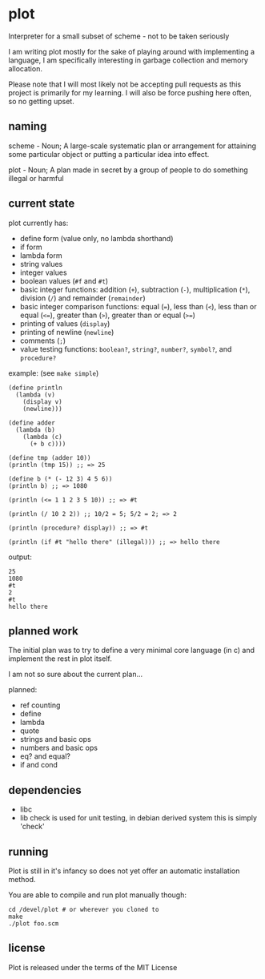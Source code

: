 plot
====
Interpreter for a small subset of scheme - not to be taken seriously

I am writing plot mostly for the sake of playing around with implementing a language,
I am specifically interesting in garbage collection and memory allocation.

Please note that I will most likely not be accepting pull requests as this project is primarily for my learning.
I will also be force pushing here often, so no getting upset.

naming
-------
scheme - Noun; A large-scale systematic plan or arrangement for attaining some particular object or putting a particular idea into effect.

plot - Noun; A plan made in secret by a group of people to do something illegal or harmful

current state
-------------
plot currently has:
* define form (value only, no lambda shorthand)
* if form
* lambda form
* string values
* integer values
* boolean values (`#f` and `#t`)
* basic integer functions: addition (`+`), subtraction (`-`), multiplication (`*`), division (`/`) and remainder (`remainder`)
* basic integer comparison functions: equal (`=`), less than (`<`), less than or equal (`<=`), greater than (`>`), greater than or equal (`>=`)
* printing of values (`display`)
* printing of newline (`newline`)
* comments (`;`)
* value testing functions: `boolean?`, `string?`, `number?`, `symbol?`, and `procedure?`

example: (see `make simple`)

    (define println
      (lambda (v)
        (display v)
        (newline)))

    (define adder
      (lambda (b)
        (lambda (c)
          (+ b c))))

    (define tmp (adder 10))
    (println (tmp 15)) ;; => 25

    (define b (* (- 12 3) 4 5 6))
    (println b) ;; => 1080

    (println (<= 1 1 2 3 5 10)) ;; => #t

    (println (/ 10 2 2)) ;; 10/2 = 5; 5/2 = 2; => 2

    (println (procedure? display)) ;; => #t

    (println (if #t "hello there" (illegal))) ;; => hello there

output:

    25
    1080
    #t
    2
    #t
    hello there

planned work
------------
The initial plan was to try to define a very minimal core language (in c) and implement the rest in plot itself.

I am not so sure about the current plan...

planned:
* ref counting
* define
* lambda
* quote
* strings and basic ops
* numbers and basic ops
* eq? and equal?
* if and cond

dependencies
------------
* libc
* lib check is used for unit testing, in debian derived system this is simply 'check'

running
----------
Plot is still in it's infancy so does not yet offer an automatic installation method.

You are able to compile and run plot manually though:

    cd /devel/plot # or wherever you cloned to
    make
    ./plot foo.scm

license
---------
Plot is released under the terms of the MIT License


